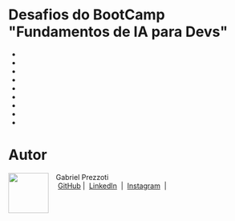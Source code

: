 # Desafios do BootCamp "Fundamentos de IA para Devs"




-
-
-
-
-
-
-
-
-
# Autor
<p>
    <img 
      align=left 
      margin=10 
      width=80 
      src="https://media.licdn.com/dms/image/D4D03AQGNUlWOrLdG2A/profile-displayphoto-shrink_800_800/0/1709038587751?e=1725494400&v=beta&t=_y_6EJtfA17rWOjdne8czkSFZpsdiFEsJkbRzCS646w"
    />
    <p>&nbsp&nbsp&nbspGabriel Prezzoti<br>
    &nbsp&nbsp&nbsp
    <a href="https://github.com/GabrielPrezzoti">
    GitHub</a>&nbsp;|&nbsp;
    <a href="https://www.linkedin.com/in/gabriel-barros-prezzoti-47a16b22b/">LinkedIn</a>
&nbsp;|&nbsp;
    <a href="https://www.instagram.com/gabrielprezzoti/">
    Instagram</a>
&nbsp;|&nbsp;</p>
</p>
<br/><br/>
<p>